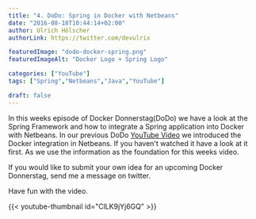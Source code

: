 ```yaml
---
title: "4. DoDo: Spring in Docker with Netbeans"
date: "2016-08-18T10:44:14+02:00"
author: Ulrich Hölscher
authorLink: https://twitter.com/devulrix

featuredImage: "dodo-docker-spring.png"
featuredImageAlt: "Docker Logo + Spring Logo"

categories: ["YouTube"]
tags: ["Spring","Netbeans","Java","YouTube"]

draft: false   
---
```


In this weeks episode of Docker Donnerstag(DoDo) we have a look at the Spring Framework and how to integrate a Spring application into Docker with Netbeans. In our previous DoDo [YouTube Video](https://www.youtube.com/watch?v=WcxUF1q1HDw) we introduced the Docker integration in Netbeans. If you haven't watched it have a look at it first. As we use the information as the foundation for this weeks video.

If you would like to submit your own idea for an upcoming Docker Donnerstag, send me a message on twitter.

Have fun with the video.

{{< youtube-thumbnail id="ClLK9jYj6GQ" >}}
